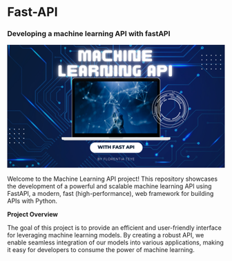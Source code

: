 # **Fast-API**
### Developing a machine learning API with fastAPI


![image](api1.png)



Welcome to the Machine Learning API project! This repository showcases the development of a powerful and scalable machine learning API using FastAPI, a modern, fast (high-performance), web framework for building APIs with Python.

**Project Overview**

The goal of this project is to provide an efficient and user-friendly interface for leveraging machine learning models. By creating a robust API, we enable seamless integration of our models into various applications, making it easy for developers to consume the power of machine learning.
